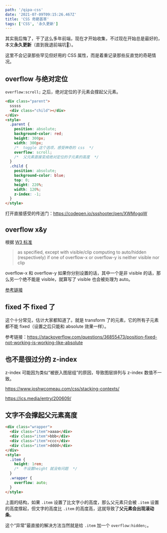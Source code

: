 ```yaml
---
path: '/qipa-css'
date: '2021-07-09T09:15:26.467Z'
title: 'CSS 奇葩荟萃'
tags: ['CSS', '永久更新']
---
```


其实我后悔了，干了这么多年前端，现在才开始收集，不过现在开始总是最好的，本文**永久更新**（直到我退前端坑🤔）。

这里不会记录那些罕见但好用的 CSS 属性，而是着重记录那些反直觉的奇葩情况。

## overflow 与绝对定位

`overflow:scroll;` 之后，绝对定位的子元素会撑起父元素。

```html
<div class="parent">
  sssss
  <div class="child"></div>
</div>
<style>
  .parent {
    position: absolute;
    background-color: red;
    height: 300px;
    width: 300px;
    /*  toggle 这个选项，感受神奇的 css  */
    overflow: scroll;
    /*  父元素直接变成绝对定位的子元素的高度  */
  }
  .child {
    position: absolute;
    background-color: blue;
    top: 0;
    height: 220%;
    width: 120%;
    z-index: -1;
  }
</style>
```

打开直接感受的传送门：https://codepen.io/ssshooter/pen/XWMogqW

## overflow x&y

根据 [W3 标准](https://www.w3.org/TR/css-overflow-3/)

> as specified, except with visible/clip computing to auto/hidden (respectively) if one of overflow-x or overflow-y is neither visible nor clip

overflow-x 和 overflow-y 如果你分别设置的话，其中一个是非 visible 的话，那么另一个绝不能是 visible，就算写了 visible 也会被处理为 auto。

[参考链接](https://stackoverflow.com/questions/6421966/css-overflow-x-visible-and-overflow-y-hidden-causing-scrollbar-issue)

## fixed 不 fixed 了

这个十分常见，估计大家都知道了。就是 transform 了的元素，它的所有子元素都不能 fixed（设置之后只能和 absolute 效果一样）。

参考链接：https://stackoverflow.com/questions/36855473/position-fixed-not-working-is-working-like-absolute

## 也不是很过分的 z-index

z-index 可能因为类似“被嵌入图层组”的原因，导致图层排列与 z-index 数值不一致。

https://www.joshwcomeau.com/css/stacking-contexts/

https://ics.media/entry/200609/

## 文字不会撑起父元素高度

```html
<div class="wrapper">
  <div class="item">aaaa</div>
  <div class="item">bbb</div>
  <div class="item">ccc</div>
  <div class="item">dddd</div>
</div>
<style>
  .item {
    height: 1rem;
    /*  不设置height 就没有问题  */
  }
  .wrapper {
    overflow: auto;
  }
</style>
```

上面的结构，如果 `.item` 设置了比文字小的高度，那么父元素只会被 `.item` 设置的高度撑起，但文字的高度比 `.item` 的高度高，这就导致了**父元素会出现滚动条**。

这个“异常”最直接的解决方法当然就是给 `.item` 加一个 `overflow:hidden;`。
